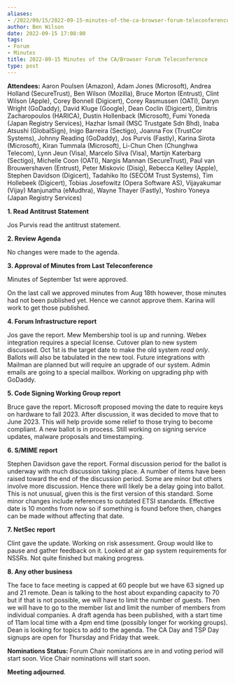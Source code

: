 ```yaml
---
aliases:
- /2022/09/15/2022-09-15-minutes-of-the-ca-browser-forum-teleconference/
author: Ben Wilson
date: 2022-09-15 17:08:00
tags:
- Forum
- Minutes
title: 2022-09-15 Minutes of the CA/Browser Forum Teleconference
type: post
---
```


**Attendees:** Aaron Poulsen (Amazon), Adam Jones (Microsoft), Andrea Holland (SecureTrust), Ben Wilson (Mozilla), Bruce Morton (Entrust), Clint Wilson (Apple), Corey Bonnell (Digicert), Corey Rasmussen (OATI), Daryn Wright (GoDaddy), David Kluge (Google), Dean Coclin (Digicert), Dimitris Zacharopoulos (HARICA), Dustin Hollenback (Microsoft), Fumi Yoneda (Japan Registry Services), Hazhar Ismail (MSC Trustgate Sdn Bhd), Inaba Atsushi (GlobalSign), Inigo Barreira (Sectigo), Joanna Fox (TrustCor Systems), Johnny Reading (GoDaddy), Jos Purvis (Fastly), Karina Sirota (Microsoft), Kiran Tummala (Microsoft), Li-Chun Chen (Chunghwa Telecom), Lynn Jeun (Visa), Marcelo Silva (Visa), Martijn Katerbarg (Sectigo), Michelle Coon (OATI), Nargis Mannan (SecureTrust), Paul van Brouwershaven (Entrust), Peter Miskovic (Disig), Rebecca Kelley (Apple), Stephen Davidson (Digicert), Tadahiko Ito (SECOM Trust Systems), Tim Hollebeek (Digicert), Tobias Josefowitz (Opera Software AS), Vijayakumar (Vijay) Manjunatha (eMudhra), Wayne Thayer (Fastly), Yoshiro Yoneya (Japan Registry Services)  

**1. Read Antitrust Statement**

Jos Purvis read the antitrust statement.

**2. Review Agenda**

No changes were made to the agenda.

**3. Approval of Minutes from Last Teleconference**

Minutes of September 1st were approved.

On the last call we approved minutes from Aug 18th however, those minutes had not been published yet. Hence we cannot approve them. Karina will work to get those published.

**4. Forum Infrastructure report**

Jos gave the report. Mew Membership tool is up and running. Webex integration requires a special license. Cutover plan to new system discussed. Oct 1st is the target date to make the old system _read only_. Ballots will also be tabulated in the new tool. Future integrations with Mailman are planned but will require an upgrade of our system. Admin emails are going to a special mailbox.
Working on upgrading php with GoDaddy.

**5. Code Signing Working Group report**

Bruce gave the report. Microsoft proposed moving the date to require keys on hardware to fall 2023. After discussion, it was decided to move that to June 2023. This will help provide some relief to those trying to become compliant. A new ballot is in process. Still working on signing service updates, malware proposals and timestamping.

**6. S/MIME report**

Stephen Davidson gave the report. Formal discussion period for the ballot is underway with much discussion taking place. A number of items have been raised toward the end of the discussion period. Some are minor but others involve more discussion. Hence there will likely be a delay going into ballot. This is not unusual, given this is the first version of this standard. Some minor changes include references to outdated ETSI standards. Effective date is 10 months from now so if something is found before then, changes can be made without affecting that date.

**7. NetSec report**

Clint gave the update. Working on risk assessment. Group would like to pause and gather feedback on it. Looked at air gap system requirements for NSSRs. Not quite finished but making progress.

**8. Any other business**

The face to face meeting is capped at 60 people but we have 63 signed up and 21 remote. Dean is talking to the host about expanding capacity to 70 but if that is not possible, we will have to limit the number of guests. Then we will have to go to the member list and limit the number of members from individual companies. A draft agenda has been published, with a start time of 11am local time with a 4pm end time (possibly longer for working groups). Dean is looking for topics to add to the agenda. The CA Day and TSP Day signups are open for Thursday and Friday that week.

**Nominations Status:** Forum Chair nominations are in and voting period will start soon. Vice Chair nominations will start soon.

**Meeting adjourned**.